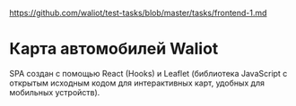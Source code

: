 https://github.com/waliot/test-tasks/blob/master/tasks/frontend-1.md
# Карта автомобилей Waliot
SPA создан с помощью React (Hooks) и Leaflet (библиотека JavaScript с открытым исходным кодом для интерактивных карт, удобных для мобильных устройств).
